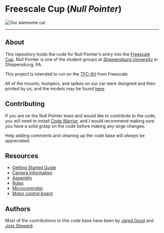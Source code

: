 # Freescale Cup (_Null Pointer_)

![Our awesome car](http://i.imgur.com/6HUl4Tf.jpg)

- - -
## About

This repository holds the code for Null Pointer's entry into the [Freescale Cup](https://community.freescale.com/docs/DOC-1284).
Null Pointer is one of the student groups at [Shippensburg University](https://www.ship.edu) in Shippensburg, PA.

This project is intended to run on the [TFC-Kit](http://www.nxp.com/products/microcontrollers-and-processors/power-architecture-processors/mpc5xxx-5xxx-32-bit-mcus/mpc56xx-mcus/the-freescale-cup-intelligent-car-development-system:TFC-KIT) from Freescale.

All of the mounts, bumpers, and spikes on our car were designed and then printed by us, and the models may be found [here](https://github.com/redja150/Freescale-3D).

## Contributing

If you are on the Null Pointer team and would like to contribute to the code, you will need to install [Code Warrior](http://www.nxp.com/products/software-and-tools/software-development-tools/codewarrior-development-tools/downloads/special-edition-software:CW_SPECIALEDITIONS), and I would recommend making sure you have a solid grasp on the code before making any large changes.

Help adding comments and cleaning up the code base will _always_ be appreciated.

## Resources

* [Getting Started Guide](https://community.freescale.com/docs/DOC-1284)
* [Camera Information](https://community.freescale.com/docs/DOC-103040)
* [Assembly](https://community.freescale.com/docs/DOC-1014)
* [Rules](https://community.freescale.com/docs/DOC-93225)
* [Microcontroller](https://community.freescale.com/docs/DOC-1079)
* [Motor control board](http://edge.rit.edu/edge/P14226/public/Project%20Deliverables%20Summary%20Subdirectory/P14226_Electrical_Plans.pdf)

## Authors
Most of the contributions to this code base have been by [Jared Good](https://github.com/redja150) and [Joss Steward](https://github.com/Joss-Steward).
